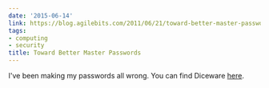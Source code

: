 ```yaml
---
date: '2015-06-14'
link: https://blog.agilebits.com/2011/06/21/toward-better-master-passwords/
tags:
- computing
- security
title: Toward Better Master Passwords
---
```


I've been making my passwords all wrong. You can find Diceware [here](http://world.std.com/~reinhold/diceware.html).

